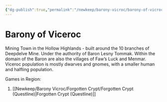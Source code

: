 ```yaml
---
{"dg-publish":true,"permalink":"/newkeep/barony-vicroc/barony-of-vicroc/","tags":["Location"],"updated":"2025-03-26T03:14:00.820+05:30"}
---
```


# Barony of Viceroc  
  
Mining Town in the Hollow Highlands - built around the 10 branches of Deepdelve Mine. Under the authority of Baron Lesny Tommak. Within the domain of the Baron are also the villages of Faw’s Luck and Menmar. Viceroc population is mostly dwarves and gnomes, with a smaller human and halfling population.

Games in Region: 
1. [[Newkeep/Barony Vicroc/Forgotten Crypt/Forgotten Crypt (Questline)\|Forgotten Crypt (Questline)]]
